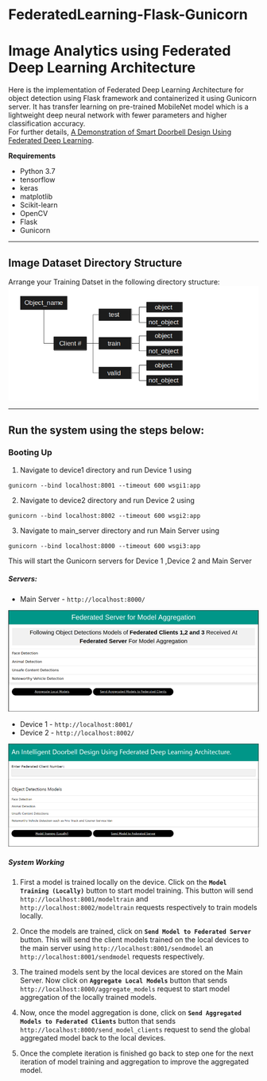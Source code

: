 # FederatedLearning-Flask-Gunicorn

# Image Analytics using Federated Deep Learning Architecture
Here is the implementation of Federated Deep Learning Architecture for object detection using Flask framework and containerized it using Gunicorn server. It has transfer learning on pre-trained MobileNet model which is a lightweight deep neural network with fewer parameters and higher classification accuracy.  
   For further details, [A Demonstration of Smart Doorbell Design Using Federated Deep Learning](https://arxiv.org/pdf/2010.09687.pdf).  
   
   **Requirements**
   * Python 3.7
   * tensorflow
   * keras
   * matplotlib
   * Scikit-learn
   * OpenCV
   * Flask
   * Gunicorn
   
   ***
   
   ## Image Dataset Directory Structure  
   Arrange your Training Datset in the following directory structure:  
   ![Dataset directory structure](https://github.com/ResearchTrio/federatedlearning/blob/main/dataset_directory1.png)  
   ***
   
   ## Run the system using the steps below:  
   ### Booting Up
   1. Navigate to device1 directory and run Device 1 using
   ```
   gunicorn --bind localhost:8001 --timeout 600 wsgi1:app
   ```
   2. Navigate to device2 directory and run Device 2 using
   ```
   gunicorn --bind localhost:8002 --timeout 600 wsgi2:app
   ```
   3. Navigate to main_server directory and run Main Server using
   ```
   gunicorn --bind localhost:8000 --timeout 600 wsgi3:app
   ```
   This will start the Gunicorn servers for Device 1 ,Device 2 and Main Server
   
   ##### Servers:
   * Main Server - ```http://localhost:8000/```
   
   ![Main Server Start](https://github.com/ResearchTrio/federatedlearning/blob/main/server_start.png)
   
   * Device 1 - ```http://localhost:8001/```
   * Device 2 - ```http://localhost:8002/```
   
   ![Device Start](https://github.com/ResearchTrio/federatedlearning/blob/main/device_start.png)
   
   ##### System Working
   1. First a model is trained locally on the device. Click on the **```Model Training (Locally)```** button to start model training. This button will send ```http://localhost:8001/modeltrain``` and ```http://localhost:8002/modeltrain``` requests respectively to train models locally.
   
   2. Once the models are trained, click on  **```Send Model to Federated Server```** button. This will send the client models trained on the local devices to the main server using ```http://localhost:8001/sendmodel``` an ```http://localhost:8001/sendmodel``` requests respectively.
   
   3. The trained models sent by the local devices are stored on the Main Server. Now click on **```Aggregate Local Models```** button that sends ```http://localhost:8000/aggregate_models``` request to start model aggregation of the locally trained models.
   
   4. Now, once the model aggregation is done, click on **```Send Aggregated Models to Federated Clients```** button that sends ```http://localhost:8000/send_model_clients``` request to send the global aggregated model back to the local devices.
   
   5. Once the complete iteration is finished go back to step one for the next iteration of model training and aggregation to improve the aggregated model.
   
